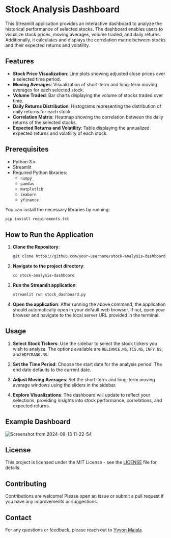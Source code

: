 

# Stock Analysis Dashboard

This Streamlit application provides an interactive dashboard to analyze the historical performance of selected stocks. The dashboard enables users to visualize stock prices, moving averages, volume traded, and daily returns. Additionally, it calculates and displays the correlation matrix between stocks and their expected returns and volatility.

## Features

- **Stock Price Visualization**: Line plots showing adjusted close prices over a selected time period.
- **Moving Averages**: Visualization of short-term and long-term moving averages for each selected stock.
- **Volume Traded**: Bar charts displaying the volume of stocks traded over time.
- **Daily Returns Distribution**: Histograms representing the distribution of daily returns for each stock.
- **Correlation Matrix**: Heatmap showing the correlation between the daily returns of the selected stocks.
- **Expected Returns and Volatility**: Table displaying the annualized expected returns and volatility of each stock.

## Prerequisites

- Python 3.x
- Streamlit
- Required Python libraries:
  - `numpy`
  - `pandas`
  - `matplotlib`
  - `seaborn`
  - `yfinance`
  
You can install the necessary libraries by running:
```bash
pip install requirements.txt
```

## How to Run the Application

1. **Clone the Repository**:
   ```bash
   git clone https://github.com/your-username/stock-analysis-dashboard.git
   ```
   
2. **Navigate to the project directory**:
   ```bash
   cd stock-analysis-dashboard
   ```
   
3. **Run the Streamlit application**:
   ```bash
   streamlit run stock_dashboard.py
   ```

4. **Open the application**: After running the above command, the application should automatically open in your default web browser. If not, open your browser and navigate to the local server URL provided in the terminal.

## Usage

1. **Select Stock Tickers**: Use the sidebar to select the stock tickers you wish to analyze. The options available are `RELIANCE.NS`, `TCS.NS`, `INFY.NS`, and `HDFCBANK.NS`.
   
2. **Set the Time Period**: Choose the start date for the analysis period. The end date defaults to the current date.

3. **Adjust Moving Averages**: Set the short-term and long-term moving average windows using the sliders in the sidebar.

4. **Explore Visualizations**: The dashboard will update to reflect your selections, providing insights into stock performance, correlations, and expected returns.

## Example Dashboard
![Screenshot from 2024-08-13 11-22-54](https://github.com/user-attachments/assets/eedf4724-ad90-40ae-b5d0-198aba295c03)


## License

This project is licensed under the MIT License - see the [LICENSE](LICENSE) file for details.

## Contributing

Contributions are welcome! Please open an issue or submit a pull request if you have any improvements or suggestions.

## Contact

For any questions or feedback, please reach out to [Yvvon Majala](mailto:yvvonjemymahmajala@gmail.com).

